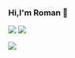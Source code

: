 ### Hi,I'm Roman 👋


<img src="https://github-readme-stats.vercel.app/api?username=TheBonD&&show_icons=true&title_color=ffffff&icon_color=bb2acf&text_color=daf7dc&bg_color=151515">
<img src="https://github-readme-stats.vercel.app/api/pin/?username=TheBonD&repo=SQL(https://github.com/TheBonD/SQL">

 <img src="https://github-readme-stats.vercel.app/api/pin/?username=TheBonD&repo=SQL&show_owner=true
 https://github.com/TheBonD/SQL">


<!--
**TheBonD/TheBonD** is a ✨ _special_ ✨ repository because its `README.md` (this file) appears on your GitHub profile.

Here are some ideas to get you started:

- 🔭 I’m currently working on ...
- 🌱 I’m currently learning ...
- 👯 I’m looking to collaborate on ...
- 🤔 I’m looking for help with ...
- 💬 Ask me about ...
- 📫 How to reach me: ...
- 😄 Pronouns: ...
- ⚡ Fun fact: ...
-->
